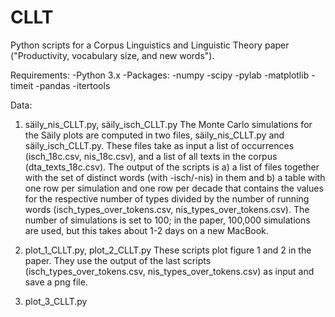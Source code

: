 # CLLT
Python scripts for a Corpus Linguistics and Linguistic Theory paper ("Productivity, vocabulary size, and new words"). 

Requirements:
-Python 3.x
-Packages:
  -numpy
  -scipy
  -pylab
  -matplotlib
  -timeit
  -pandas
  -itertools
 
Data:

1. säily_nis_CLLT.py, säily_isch_CLLT.py
The Monte Carlo simulations for the Säily plots are computed in two files, säily_nis_CLLT.py and säily_isch_CLLT.py. These files take as input a list of occurrences (isch_18c.csv, nis_18c.csv), and a list of all texts in the corpus (dta_texts_18c.csv). The output of the scripts is a) a list of files together with the set of distinct words (with -isch/-nis) in them and b) a table with one row per simulation and one row per decade that contains the values for the respective number of types divided by the number of running words (isch_types_over_tokens.csv, nis_types_over_tokens.csv).
The number of simulations is set to 100; in the paper, 100,000 simulations are used, but this takes about 1-2 days on a new MacBook.

2. plot_1_CLLT.py, plot_2_CLLT.py
These scripts plot figure 1 and 2 in the paper. They use the output of the last scripts (isch_types_over_tokens.csv, nis_types_over_tokens.csv) as input and save a png file.

3. plot_3_CLLT.py
